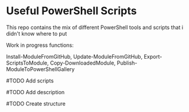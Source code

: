 # Useful PowerShell Scripts
This repo contains the mix of different PowerShell tools and scripts that i didn't know where to put

Work in progress functions:

Install-ModuleFromGitHub, Update-ModuleFromGitHub, Export-ScriptsToModule, Copy-DownloadedModule, Publish-ModuleToPowerShellGallery

#TODO Add scripts

#TODO Add description

#TODO Create structure
